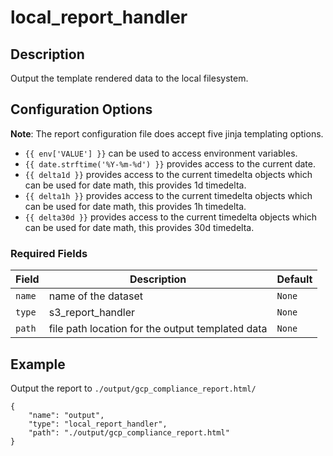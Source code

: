 # local_report_handler

## Description

Output the template rendered data to the local filesystem.

## Configuration Options

**Note**: The report configuration file does accept five jinja templating options. 

* `{{ env['VALUE'] }}` can be used to access environment variables.
* `{{ date.strftime('%Y-%m-%d') }}` provides access to the current date.
* `{{ delta1d }}` provides access to the current timedelta objects which can be used for date math, this provides 1d timedelta.
* `{{ delta1h }}` provides access to the current timedelta objects which can be used for date math, this provides 1h timedelta.
* `{{ delta30d }}` provides access to the current timedelta objects which can be used for date math, this provides 30d timedelta.

### Required Fields

| Field | Description | Default |
|-------|-------------|---------|
|`name` | name of the dataset | `None` |
|`type` | s3_report_handler | `None` |
|`path` | file path location for the output templated data | `None` |

## Example

Output the report to `./output/gcp_compliance_report.html/`

```
{
    "name": "output",
    "type": "local_report_handler",
    "path": "./output/gcp_compliance_report.html"
}
````
